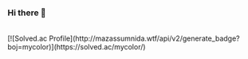 ### Hi there 🐬
<br/>
[![Solved.ac Profile](http://mazassumnida.wtf/api/v2/generate_badge?boj=mycolor)](https://solved.ac/mycolor/)
<br/>
<!--🏃🏻‍♀️ 몰입 경험 🏃🏻‍♀️ https://instagram.com/hexrud?igshid=YmMyMTA2M2Y=-->
<!--
**imrud/imrud** is a ✨ _special_ ✨ repository because its `README.md` (this file) appears on your GitHub profile.

Here are some ideas to get you started:

- 🔭 I’m currently working on ...
- 🌱 I’m currently learning ...
- 👯 I’m looking to collaborate on ...
- 🤔 I’m looking for help with ...
- 💬 Ask me about ...
- 📫 How to reach me: ...
- 😄 Pronouns: ...
- ⚡ Fun fact: ...
-->

